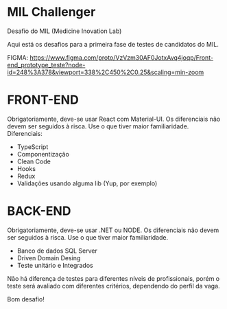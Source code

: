 # MIL Challenger
Desafio do MIL (Medicine Inovation Lab)

Aqui está os desafios para a primeira fase de testes de candidatos do MIL. 

FIGMA: https://www.figma.com/proto/VzVzm30AF0JotxAvq4joqp/Front-end_prototype_teste?node-id=248%3A378&viewport=338%2C450%2C0.25&scaling=min-zoom

# FRONT-END
Obrigatoriamente, deve-se usar React com Material-UI. Os diferenciais não devem ser seguidos à risca. Use o que tiver maior familiaridade.
Diferenciais:
- TypeScript
- Componentização
- Clean Code
- Hooks
- Redux
- Validações usando alguma lib (Yup, por exemplo)

# BACK-END
Obrigatoriamente, deve-se usar .NET ou NODE. Os diferenciais não devem ser seguidos à risca. Use o que tiver maior familiaridade.
- Banco de dados SQL Server
- Driven Domain Desing
- Teste unitário e Integrados

Não há diferença de testes para diferentes níveis de profissionais, porém o teste será avaliado com diferentes critérios, dependendo do perfil da vaga.

Bom desafio!
